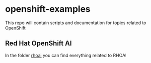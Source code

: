 # openshift-examples
This repo will contain scripts and documentation for topics related to OpenShift
## Red Hat OpenShift AI
In the folder [rhoai](/rhoai) you can find everything related to RHOAI
